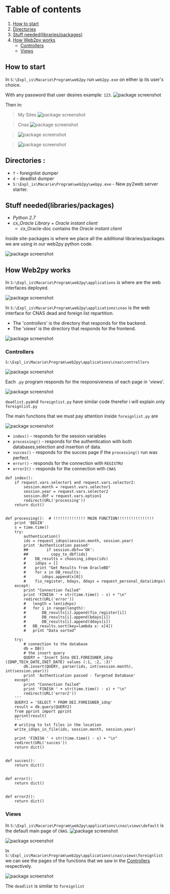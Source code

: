 # Table of contents
1. [How to start](#p0)
2. [Directories](#p1)
3. [Stuff needed(libraries/packages)](#p2)
4. [How Web2py works](#p3)
    * [Controllers](#s1p3)
    * [Views](#s2p3)
    
## How to start <a name="p0"></a>
In `S:\Expl_is\Macarie\Program\web2py` run `web2py.exe` on either ip its user's choice.

With any password that user desires example: `123`.
![package screenshot](img/main.png)

Then in:
>My Sites 
![package screenshot](img/Screenshot_8.png)

>Cnas 
![package screenshot](img/Screenshot_9.png)

>![package screenshot](img/Screenshot_10.png)

> ![package screenshot](img/Screenshot_11.png)


## Directories <a name="p1"></a>:
- `f` - foreignlist dumper
- `d` - deadlist dumper
- `S:\Expl_is\Macarie\Program\web2py\webpy.exe` - New py2web server starter.

## Stuff needed(libraries/packages) <a name="p2"></a>
- *Python 2.7*
- *cx_Oracle Library* + *Oracle instant client* 
  - cx_Oracle-doc contains the *Oracle instant client*  

Inside site-packages is where we place all the additional libraries/packages we are using in our web2py python code.

![package screenshot](img/site-package.png)

## How Web2py works <a name="p3"></a>
In `S:\Expl_is\Macarie\Program\web2py\applications` is where are the web interfaces deployed.

![package screenshot](img/apps.png)

In `S:\Expl_is\Macarie\Program\web2py\applications\cnas` is the web interface for CNAS dead and foreign list repartition.
- The '*controllers*' is the directory that responds for the backend.
- The '*views*' is the directory that responds for the frontend.
 
![package screenshot](img/Screenshot_1.png)

### Controllers <a name="s1p3"></a>
`S:\Expl_is\Macarie\Program\web2py\applications\cnas\controllers`

![package screenshot](img/Screenshot_2.png)

Each `.py` program responds for the responsiveness of each page in '*views*'.

![package screenshot](img/Screenshot_3.png)

`deadlist.py`and `foreignlist.py` have similar code therefor i will explain only `foreignlist.py`

The main functions that we must pay attention inside `foreignlist.py` are 

![package screenshot](img/Screenshot_4.png)

* `index()` - responds for the session variables
* `processing()` - responds for the authentication with both databases,selection and insertion of data.
* `succes()` - responds for the succes page if the `processing()` run was perfect.
* `error()` - responds for the connection with `REGISTRU`
* `error2()` - responds for the connection with `CNAS`

```python3
def index():
    if request.vars.selector1 and request.vars.selector2:
        session.month = request.vars.selector1
        session.year = request.vars.selector2
        session.dbf = request.vars.option1
        redirect(URL('processing'))
    return dict()


def processing():  # !!!!!!!!!!!!!! MAIN FUNCTION!!!!!!!!!!!!!!!!
    print 'BEGIN'
    s = time.time()
    try:
        authentication()
        ids = request_idnps(session.month, session.year)
        print 'Authentication passed'
        ##        if session.dbf=='OK':
        ##        	copy_to_dbf(ids)
        #    DB_results = choosing_idnps(ids)
        #    idnps = []
        #    print "Get Results from OracleBD"
        #    for x in DB_results:
        #    	idnps.append(x[0])
        #    fio_register, bdays, ddays = request_personal_data(idnps)
    except:
        print "Connection failed"
        print 'FINISH ' + str(time.time() - s) + "\n"
        redirect(URL('error'))
        #   length = len(idnps)
        #   for i in range(length):
        #   	DB_results[i].append(fio_register[i])
        #   	DB_results[i].append(bdays[i])
        #   	DB_results[i].append(ddays[i])
        #   DB_results.sort(key=lambda x: x[4])
        #   print "Data sorted"

    try:
        # connection to the database
        db = DB()
        # the insert query
        QUERY = 'Insert Into DEI.FOREIGNER_idnp (IDNP,TECH_DATE,INIT_DATE) values (:1, :2, :3)'
        db.insert(QUERY, parser(ids, int(session.month), int(session.year)))
        print 'Authentication passed - Targeted Database'
    except:
        print "Connection failed"
        print 'FINISH ' + str(time.time() - s) + "\n"
        redirect(URL('error2'))
    '''
    QUERY2 = 'SELECT * FROM DEI.FOREIGNER_idnp'
    result = db.query(QUERY2)
    from pprint import pprint
    pprint(result)
    '''
    # writing to txt files in the location
    write_idnps_in_file(ids, session.month, session.year)

    print 'FINISH ' + str(time.time() - s) + "\n"
    redirect(URL('succes'))
    return dict()


def succes():
    return dict()


def error():
    return dict()


def error2():
    return dict()
```

### Views <a name="s2p3"></a>
In `S:\Expl_is\Macarie\Program\web2py\applications\cnas\views\default` is the default main page of `CNAS`.
![package screenshot](img/Screenshot_5.png)

![package screenshot](img/Screenshot_6.png)

In `S:\Expl_is\Macarie\Program\web2py\applications\cnas\views\foreignlist` we can see the pages of 
the functions that we saw in the [Controllers](#s1p3) respectively.

![package screenshot](img/Screenshot_7.png)

The `deadlist` is similar to `foreignlist`

